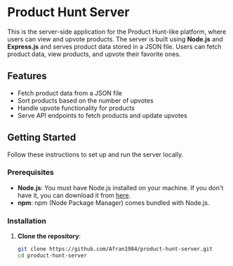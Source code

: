 # Product Hunt Server

This is the server-side application for the Product Hunt-like platform, where users can view and upvote products. The server is built using **Node.js** and **Express.js** and serves product data stored in a JSON file. Users can fetch product data, view products, and upvote their favorite ones.

## Features

- Fetch product data from a JSON file
- Sort products based on the number of upvotes
- Handle upvote functionality for products
- Serve API endpoints to fetch products and update upvotes

## Getting Started

Follow these instructions to set up and run the server locally.

### Prerequisites

- **Node.js**: You must have Node.js installed on your machine. If you don't have it, you can download it from [here](https://nodejs.org/).
- **npm**: npm (Node Package Manager) comes bundled with Node.js.

### Installation

1. **Clone the repository**:

   ```bash
   git clone https://github.com/Afran1984/product-hunt-server.git
   cd product-hunt-server
